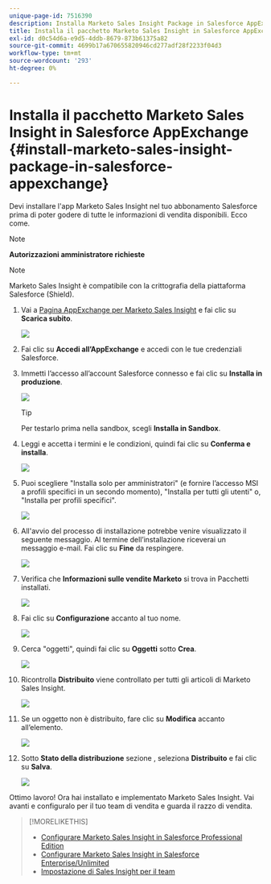 ```yaml
---
unique-page-id: 7516390
description: Installa Marketo Sales Insight Package in Salesforce AppExchange - Documenti Marketo - Documentazione del prodotto
title: Installa il pacchetto Marketo Sales Insight in Salesforce AppExchange
exl-id: d0c54d6a-e9d5-4ddb-8679-873b61375a82
source-git-commit: 4699b17a670655820946cd277adf28f2233f04d3
workflow-type: tm+mt
source-wordcount: '293'
ht-degree: 0%

---
```


# Installa il pacchetto Marketo Sales Insight in Salesforce AppExchange {#install-marketo-sales-insight-package-in-salesforce-appexchange}

Devi installare l&#39;app Marketo Sales Insight nel tuo abbonamento Salesforce prima di poter godere di tutte le informazioni di vendita disponibili. Ecco come.

>[!NOTE]
>
>**Autorizzazioni amministratore richieste**

>[!NOTE]
>
>Marketo Sales Insight è compatibile con la crittografia della piattaforma Salesforce (Shield).

1. Vai a [Pagina AppExchange per Marketo Sales Insight](https://appexchange.salesforce.com/listingDetail?listingId=a0N30000001SVZmEAO) e fai clic su **Scarica subito**.

   ![](assets/install-marketo-sales-insight-package-in-salesforce-appexchange-1.png)

1. Fai clic su **Accedi all’AppExchange** e accedi con le tue credenziali Salesforce.

1. Immetti l’accesso all’account Salesforce connesso e fai clic su **Installa in produzione**.

   ![](assets/three.png)

   >[!TIP]
   >
   >Per testarlo prima nella sandbox, scegli **Installa in Sandbox**.

1. Leggi e accetta i termini e le condizioni, quindi fai clic su **Conferma e installa**.

   ![](assets/four.png)

1. Puoi scegliere &quot;Installa solo per amministratori&quot; (e fornire l’accesso MSI a profili specifici in un secondo momento), &quot;Installa per tutti gli utenti&quot; o, &quot;Installa per profili specifici&quot;.

   ![](assets/five.png)

1. All&#39;avvio del processo di installazione potrebbe venire visualizzato il seguente messaggio. Al termine dell’installazione riceverai un messaggio e-mail. Fai clic su **Fine** da respingere.

   ![](assets/six.png)

1. Verifica che **Informazioni sulle vendite Marketo** si trova in Pacchetti installati.

   ![](assets/seven.png)

1. Fai clic su **Configurazione** accanto al tuo nome.

   ![](assets/image2015-5-22-14-3a40-3a39.png)

1. Cerca &quot;oggetti&quot;, quindi fai clic su **Oggetti** sotto **Crea**.

   ![](assets/image2015-5-22-14-3a42-3a7.png)

1. Ricontrolla **Distribuito** viene controllato per tutti gli articoli di Marketo Sales Insight.

   ![](assets/image2015-5-27-16-3a15-3a58.png)

1. Se un oggetto non è distribuito, fare clic su **Modifica** accanto all’elemento.

   ![](assets/image2014-9-24-17-3a23-3a45.png)

1. Sotto **Stato della distribuzione** sezione , seleziona **Distribuito** e fai clic su **Salva**.

   ![](assets/image2014-9-24-17-3a24-3a0.png)

Ottimo lavoro! Ora hai installato e implementato Marketo Sales Insight. Vai avanti e configuralo per il tuo team di vendita e guarda il razzo di vendita.

>[!MORELIKETHIS]
>
>* [Configurare Marketo Sales Insight in Salesforce Professional Edition](/help/marketo/product-docs/marketo-sales-insight/msi-for-salesforce/configuration/configure-marketo-sales-insight-in-salesforce-professional-edition.md)
>* [Configurare Marketo Sales Insight in Salesforce Enterprise/Unlimited](/help/marketo/product-docs/marketo-sales-insight/msi-for-salesforce/configuration/configure-marketo-sales-insight-in-salesforce-enterprise-unlimited.md)
>* [Impostazione di Sales Insight per il team](/help/marketo/product-docs/marketo-sales-insight/msi-for-salesforce/configuration/setting-up-sales-insight-for-your-team.md)

